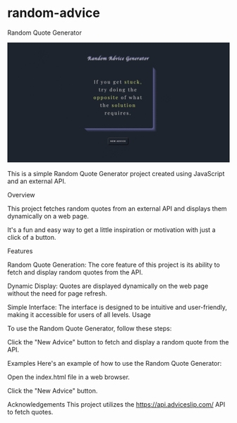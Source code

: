 # random-advice

Random Quote Generator

![Random Quote Generator](random_advice.gif)

This is a simple Random Quote Generator project created using JavaScript and an external API.

Overview

This project fetches random quotes from an external API and displays them dynamically on a web page.

It's a fun and easy way to get a little inspiration or motivation with just a click of a button.

Features

Random Quote Generation: The core feature of this project is its ability to fetch and display random quotes from the API.

Dynamic Display: Quotes are displayed dynamically on the web page without the need for page refresh.

Simple Interface: The interface is designed to be intuitive and user-friendly, making it accessible for users of all levels.
Usage

To use the Random Quote Generator, follow these steps:

Click the "New Advice" button to fetch and display a random quote from the API.

Examples
Here's an example of how to use the Random Quote Generator:

Open the index.html file in a web browser.

Click the "New Advice" button.


Acknowledgements
This project utilizes the https://api.adviceslip.com/ API to fetch quotes.
